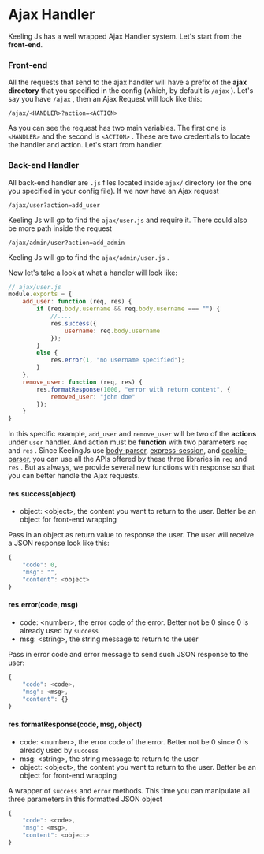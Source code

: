# Ajax Handler

Keeling Js has a well wrapped Ajax Handler system. Let's start from the **front-end**.

### Front-end

All the requests that send to the ajax handler will have a prefix of the **ajax directory** that you specified in the config \(which, by default is `/ajax` \). Let's say you have `/ajax` , then an Ajax Request will look like this:

```
/ajax/<HANDLER>?action=<ACTION>
```

As you can see the request has two main variables. The first one is `<HANDLER>` and the second is `<ACTION>` . These are two credentials to locate the handler and action. Let's start from handler.

### Back-end Handler

All back-end handler are `.js` files located inside `ajax/` directory \(or the one you specified in your config file\). If we now have an Ajax request

```
/ajax/user?action=add_user
```

Keeling Js will go to find the `ajax/user.js` and require it. There could also be more path inside the request

```
/ajax/admin/user?action=add_admin
```

Keeling Js will go to find the `ajax/admin/user.js` .

Now let's take a look at what a handler will look like:

```js
// ajax/user.js
module.exports = {
    add_user: function (req, res) {
        if (req.body.username && req.body.username === "") {
            //....
            res.success({
                username: req.body.username
            });
        }
        else {
            res.error(1, "no username specified");
        }
    },
    remove_user: function (req, res) {
        res.formatResponse(1000, "error with return content", {
            removed_user: "john doe"
        });
    }
}
```

In this specific example, `add_user` and `remove_user` will be two of the **actions** under `user` handler. And action must be **function** with two parameters `req` and `res` . Since KeelingJs use [body-parser](#), [express-session](#), and [cookie-parser](#), you can use all the APIs offered by these three libraries in `req` and `res` . But as always, we provide several new functions with response so that you can better handle the Ajax requests.

#### res.success\(object\)

* object: &lt;object&gt;, the content you want to return to the user. Better be an object for front-end wrapping

Pass in an object as return value to response the user. The user will receive a JSON response look like this:

```js
{
    "code": 0,
    "msg": "",
    "content": <object>
}
```

#### res.error\(code, msg\)

* code: &lt;number&gt;, the error code of the error. Better not be 0 since 0 is already used by `success`
* msg: &lt;string&gt;, the string message to return to the user

Pass in error code and error message to send such JSON response to the user:

```js
{
    "code": <code>,
    "msg": <msg>,
    "content": {}
}
```

#### res.formatResponse\(code, msg, object\)

* code: &lt;number&gt;, the error code of the error. Better not be 0 since 0 is already used by `success`
* msg: &lt;string&gt;, the string message to return to the user
* object: &lt;object&gt;, the content you want to return to the user. Better be an object for front-end wrapping

A wrapper of `success` and `error` methods. This time you can manipulate all three parameters in this formatted JSON object

```js
{
    "code": <code>,
    "msg": <msg>,
    "content": <object>
}
```
